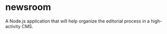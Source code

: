 newsroom
========

A Node.js application that will help organize the editorial process in a high-activity CMS.
